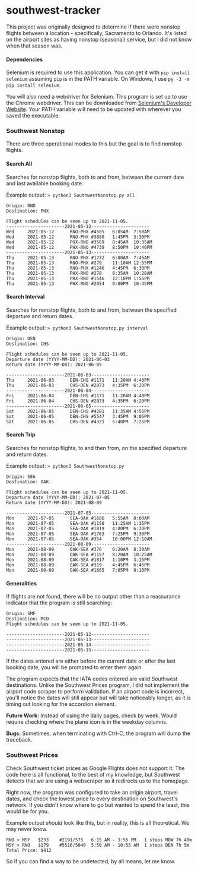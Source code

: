 # southwest-tracker

This project was originally designed to determine if there were nonstop flights between a location - specifically, Sacramento to Orlando. It's listed on the airport sites as having nonstop (seasonal) service, but I did not know when that season was.

#### Dependencies

Selenium is required to use this application. You can get it with
`pip install selenium`
assuming `pip` is in the PATH variable. On Windows, I use `py -3 -m pip install selenium`.

You will also need a webdriver for Selenium. This program is set up to use the Chrome webdriver. This can be downloaded from [Selenium's Developer Website](https://www.selenium.dev/documentation/en/webdriver/driver_requirements/#quick-reference). Your PATH variable will need to be updated with wherever you saved the executable.

### Southwest Nonstop
There are three operational modes to this but the goal is to find nonstop flights.

#### Search All
Searches for nonstop flights, both to and from, between the current date and last available booking date.

Example output:
`> python3 SouthwestNonstop.py all`
```
Origin: RNO
Destination: PHX

Flight schedules can be seen up to 2021-11-05.
----------------------2021-05-12----------------------
Wed     2021-05-12      RNO-PHX #4505   6:05AM  7:50AM
Wed     2021-05-12      RNO-PHX #3880   1:45PM  3:30PM
Wed     2021-05-12      PHX-RNO #3569   8:45AM  10:35AM
Wed     2021-05-12      PHX-RNO #4739   8:50PM  10:40PM
----------------------2021-05-13----------------------
Thu     2021-05-13      RNO-PHX #1772   6:00AM  7:45AM
Thu     2021-05-13      RNO-PHX #279    11:10AM 12:55PM
Thu     2021-05-13      RNO-PHX #1246   4:45PM  6:30PM
Thu     2021-05-13      PHX-RNO #278    8:35AM  10:20AM
Thu     2021-05-13      PHX-RNO #1546   12:10PM 1:55PM
Thu     2021-05-13      PHX-RNO #2054   9:00PM  10:45PM
```

#### Search Interval
Searches for nonstop flights, both to and from, between the specified departure and return dates.

Example output:
`> python3 SouthwestNonstop.py interval`
```
Origin: DEN
Destination: CHS

Flight schedules can be seen up to 2021-11-05.
Departure date (YYYY-MM-DD): 2021-06-03
Return date (YYYY-MM-DD): 2021-06-05

----------------------2021-06-03----------------------
Thu     2021-06-03      DEN-CHS #1171   11:20AM 4:40PM
Thu     2021-06-03      CHS-DEN #2073   4:35PM  6:20PM
----------------------2021-06-04----------------------
Fri     2021-06-04      DEN-CHS #1171   11:20AM 4:40PM
Fri     2021-06-04      CHS-DEN #2073   4:35PM  6:20PM
----------------------2021-06-05----------------------
Sat     2021-06-05      DEN-CHS #4281   11:35AM 4:55PM
Sat     2021-06-05      DEN-CHS #5547   3:45PM  9:05PM
Sat     2021-06-05      CHS-DEN #4321   5:40PM  7:25PM
```

#### Search Trip
Searches for nonstop flights, to and then from, on the specified departure and return dates.

Example output:
`> python3 SouthwestNonstop.py`
```
Origin: SEA
Destination: OAK

Flight schedules can be seen up to 2021-11-05.
Departure date (YYYY-MM-DD): 2021-07-05
Return date (YYYY-MM-DD): 2021-08-09

----------------------2021-07-05----------------------
Mon     2021-07-05      SEA-OAK #1686   5:55AM  8:00AM
Mon     2021-07-05      SEA-OAK #1158   11:25AM 1:35PM
Mon     2021-07-05      SEA-OAK #1819   4:00PM  6:20PM
Mon     2021-07-05      SEA-OAK #1763   7:25PM  9:30PM
Mon     2021-07-05      SEA-OAK #354    10:00PM 12:10AM
----------------------2021-08-09----------------------
Mon     2021-08-09      OAK-SEA #376    6:20AM  8:30AM
Mon     2021-08-09      OAK-SEA #1157   8:20AM  10:25AM
Mon     2021-08-09      OAK-SEA #1817   1:10PM  3:15PM
Mon     2021-08-09      OAK-SEA #319    4:45PM  6:45PM
Mon     2021-08-09      OAK-SEA #1665   7:05PM  9:10PM
```

#### Generalities
If flights are not found, there will be no output other than a reassurance indicator that the program is still searching:
```
Origin: SMF
Destination: MCO
Flight schedules can be seen up to 2021-11-05.

----------------------2021-05-12----------------------
----------------------2021-05-13----------------------
----------------------2021-05-14----------------------
----------------------2021-05-15----------------------
```

If the dates entered are either before the current date or after the last booking date, you will be prompted to enter them again.

The program expects that the IATA codes entered are valid Southwest destinations. Unlike the Southwest Prices program, I did not implement the airport code scraper to perform validation. If an airport code is incorrect, you'll notice the dates will still appear but will take noticeably longer, as it is timing out looking for the accordion element.

**Future Work:** Instead of using the daily pages, check by week. Would require checking where the plane icon is in the weekday columns.

**Bugs:** Sometimes, when terminating with Ctrl-C, the program will dump the traceback.

### Southwest Prices
Check Southwest ticket prices as Google Flights does not support it. The code here is all functional, to the best of my knowledge, but Southwest detects that we are using a webscraper so it redirects us to the homepage.

Right now, the program was configured to take an origin airport, travel dates, and check the lowest price to every destination on Southwest's network. If you didn't know where to go but wanted to spend the least, this would be for you.

Example output *should* look like this, but in reality, this is all theoretical. We may never know.

```
RNO > MSY	$233	#2191/575	6:15 AM - 3:55 PM	1 stops MDW	7h 40m
MSY > RNO	$179	#5516/5040	5:50 AM - 10:55 AM	1 stops DEN	7h 5m
Total Price: $412
```
So if you can find a way to be undetected, by all means, let me know.
